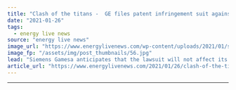 ```yaml
---
title: "Clash of the titans -  GE files patent infringement suit against Siemens Gamesa Renewable Energy"
date: "2021-01-26"
tags: 
  - energy live news
source: "energy live news"
image_url: "https://www.energylivenews.com/wp-content/uploads/2021/01/shutterstock_1252695853-1.jpg"
image_fp: "/assets/img/post_thumbnails/56.jpg"
lead: "Siemens Gamesa anticipates that the lawsuit will not affect its current and future projects "
article_url: "https://www.energylivenews.com/2021/01/26/clash-of-the-titans-ge-files-patent-infringement-suit-against-siemens-gamesa-renewable-energy/"
---
```


---
